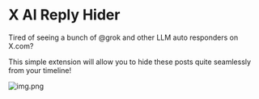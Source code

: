﻿# X AI Reply Hider

Tired of seeing a bunch of @grok and other LLM auto responders on X.com?

This simple extension will allow you to hide these posts quite seamlessly from your timeline!

![img.png](img.png)